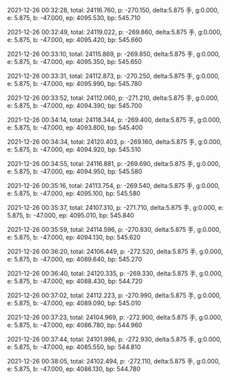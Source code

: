 2021-12-26 00:32:28, total: 24116.760, p: -270.150, delta:5.875 手, g:0.000, e: 5.875, b: -47.000, ep: 4095.530, bp: 545.710

2021-12-26 00:32:49, total: 24119.022, p: -269.860, delta:5.875 手, g:0.000, e: 5.875, b: -47.000, ep: 4095.420, bp: 545.660

2021-12-26 00:33:10, total: 24115.869, p: -269.850, delta:5.875 手, g:0.000, e: 5.875, b: -47.000, ep: 4095.350, bp: 545.650

2021-12-26 00:33:31, total: 24112.873, p: -270.250, delta:5.875 手, g:0.000, e: 5.875, b: -47.000, ep: 4095.990, bp: 545.780

2021-12-26 00:33:52, total: 24112.060, p: -271.210, delta:5.875 手, g:0.000, e: 5.875, b: -47.000, ep: 4094.390, bp: 545.700

2021-12-26 00:34:14, total: 24118.344, p: -269.400, delta:5.875 手, g:0.000, e: 5.875, b: -47.000, ep: 4093.800, bp: 545.400

2021-12-26 00:34:34, total: 24120.403, p: -269.160, delta:5.875 手, g:0.000, e: 5.875, b: -47.000, ep: 4094.920, bp: 545.510

2021-12-26 00:34:55, total: 24116.881, p: -269.690, delta:5.875 手, g:0.000, e: 5.875, b: -47.000, ep: 4094.950, bp: 545.580

2021-12-26 00:35:16, total: 24113.754, p: -269.540, delta:5.875 手, g:0.000, e: 5.875, b: -47.000, ep: 4095.100, bp: 545.580

2021-12-26 00:35:37, total: 24107.310, p: -271.710, delta:5.875 手, g:0.000, e: 5.875, b: -47.000, ep: 4095.010, bp: 545.840

2021-12-26 00:35:59, total: 24114.596, p: -270.830, delta:5.875 手, g:0.000, e: 5.875, b: -47.000, ep: 4094.130, bp: 545.620

2021-12-26 00:36:20, total: 24106.449, p: -272.520, delta:5.875 手, g:0.000, e: 5.875, b: -47.000, ep: 4089.640, bp: 545.270

2021-12-26 00:36:40, total: 24120.335, p: -269.330, delta:5.875 手, g:0.000, e: 5.875, b: -47.000, ep: 4088.430, bp: 544.720

2021-12-26 00:37:02, total: 24112.223, p: -270.990, delta:5.875 手, g:0.000, e: 5.875, b: -47.000, ep: 4089.090, bp: 545.010

2021-12-26 00:37:23, total: 24104.969, p: -272.900, delta:5.875 手, g:0.000, e: 5.875, b: -47.000, ep: 4086.780, bp: 544.960

2021-12-26 00:37:44, total: 24101.986, p: -272.930, delta:5.875 手, g:0.000, e: 5.875, b: -47.000, ep: 4085.550, bp: 544.810

2021-12-26 00:38:05, total: 24102.494, p: -272.110, delta:5.875 手, g:0.000, e: 5.875, b: -47.000, ep: 4086.130, bp: 544.780